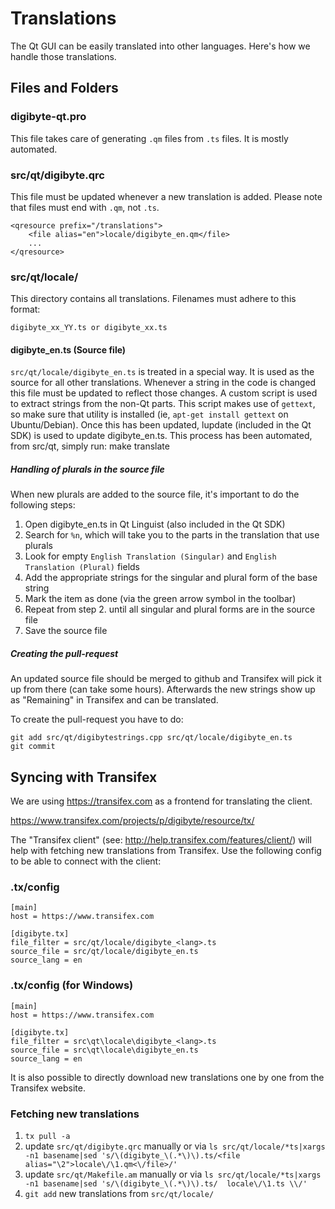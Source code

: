 Translations
============

The Qt GUI can be easily translated into other languages. Here's how we
handle those translations.

Files and Folders
-----------------

### digibyte-qt.pro

This file takes care of generating `.qm` files from `.ts` files. It is mostly
automated.

### src/qt/digibyte.qrc

This file must be updated whenever a new translation is added. Please note that
files must end with `.qm`, not `.ts`.

    <qresource prefix="/translations">
        <file alias="en">locale/digibyte_en.qm</file>
        ...
    </qresource>

### src/qt/locale/

This directory contains all translations. Filenames must adhere to this format:

    digibyte_xx_YY.ts or digibyte_xx.ts

#### digibyte_en.ts (Source file)

`src/qt/locale/digibyte_en.ts` is treated in a special way. It is used as the
source for all other translations. Whenever a string in the code is changed
this file must be updated to reflect those changes. A  custom script is used
to extract strings from the non-Qt parts. This script makes use of `gettext`,
so make sure that utility is installed (ie, `apt-get install gettext` on 
Ubuntu/Debian). Once this has been updated, lupdate (included in the Qt SDK)
is used to update digibyte_en.ts. This process has been automated, from src/qt,
simply run:
    make translate
    
##### Handling of plurals in the source file

When new plurals are added to the source file, it's important to do the following steps:

1. Open digibyte_en.ts in Qt Linguist (also included in the Qt SDK)
2. Search for `%n`, which will take you to the parts in the translation that use plurals
3. Look for empty `English Translation (Singular)` and `English Translation (Plural)` fields
4. Add the appropriate strings for the singular and plural form of the base string
5. Mark the item as done (via the green arrow symbol in the toolbar)
6. Repeat from step 2. until all singular and plural forms are in the source file
7. Save the source file

##### Creating the pull-request

An updated source file should be merged to github and Transifex will pick it
up from there (can take some hours). Afterwards the new strings show up as "Remaining"
in Transifex and can be translated.

To create the pull-request you have to do:

    git add src/qt/digibytestrings.cpp src/qt/locale/digibyte_en.ts
    git commit

Syncing with Transifex
----------------------

We are using https://transifex.com as a frontend for translating the client.

https://www.transifex.com/projects/p/digibyte/resource/tx/

The "Transifex client" (see: http://help.transifex.com/features/client/)
will help with fetching new translations from Transifex. Use the following
config to be able to connect with the client:

### .tx/config

    [main]
    host = https://www.transifex.com

    [digibyte.tx]
    file_filter = src/qt/locale/digibyte_<lang>.ts
    source_file = src/qt/locale/digibyte_en.ts
    source_lang = en
    
### .tx/config (for Windows)

    [main]
    host = https://www.transifex.com

    [digibyte.tx]
    file_filter = src\qt\locale\digibyte_<lang>.ts
    source_file = src\qt\locale\digibyte_en.ts
    source_lang = en

It is also possible to directly download new translations one by one from the Transifex website.

### Fetching new translations

1. `tx pull -a`
2. update `src/qt/digibyte.qrc` manually or via
   `ls src/qt/locale/*ts|xargs -n1 basename|sed 's/\(digibyte_\(.*\)\).ts/<file alias="\2">locale\/\1.qm<\/file>/'`
3. update `src/qt/Makefile.am` manually or via
   `ls src/qt/locale/*ts|xargs -n1 basename|sed 's/\(digibyte_\(.*\)\).ts/  locale\/\1.ts \\/'`
4. `git add` new translations from `src/qt/locale/`
